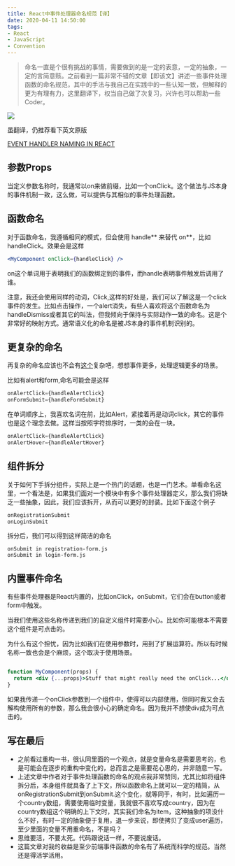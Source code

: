 ```yaml
---
title: React中事件处理器命名规范【译】
date: 2020-04-11 14:50:00
tags:
- React
- JavaScript
- Convention
---
```

> 命名一直是个很有挑战的事情，需要做到的是一定的表意，一定的抽象，一定的言简意赅。之前看到一篇非常不错的文章【即该文】讲述一些事件处理函数的命名规范，其中的手法与我自己在实践中的一些认知一致，但解释的更为有理有力，这里翻译下，权当自己做了次复习，兴许也可以帮助一些Coder。


![](http://static.1991421.cn/2020/2020-04-11-184938.png)

虽翻译，仍推荐看下英文原版

[EVENT HANDLER NAMING IN REACT](https://jaketrent.com/post/naming-event-handlers-react/)


## 参数Props
当定义参数名称时，我通常以on来做前缀，比如一个onClick。这个做法与JS本身的事件机制一致，这么做，可以提供与其相似的事件处理函数。

## 函数命名
对于函数命名，我遵循相同的模式，但会使用 handle** 来替代 on**，比如handleClick。效果会是这样

```jsx
<MyComponent onClick={handleClick} />
```
on这个单词用于表明我们的函数绑定到的事件，而handle表明事件触发后调用了谁。

注意，我还会使用同样的动词，Click,这样的好处是，我们可以了解这是一个click事件的发生。比如点击操作，一个alert消失，有些人喜欢将这个函数命名为handleDismiss或者其它的叫法，但我倾向于保持与实际动作一致的命名。这是个非常好的映射方式。通常语义化的命名是被JS本身的事件机制识别的。


## 更复杂的命名
再复杂的命名应该也不会有[这个](https://zh.wikipedia.org/wiki/%E8%A5%BF%E7%8F%AD%E7%89%99%E8%AF%AD%E5%A7%93%E5%90%8D)复杂吧，想想事件更多，处理逻辑更多的场景。

比如有alert和form,命名可能会是这样

```jsx
onAlertClick={handleAlertClick}
onFormSubmit={handleFormSubmit}
```

在单词顺序上，我喜欢名词在前，比如Alert，紧接着再是动词click，其它的事件也是这个理念去做。这样当按照字符排序时，一类的会在一块。

```jsx
onAlertClick={handleAlertClick}
onAlertHover={handleAlertHover}
```


## 组件拆分
关于如何下手拆分组件，实际上是一个热门的话题，也是一门艺术。单看命名这里，一个看法是，如果我们面对一个模块中有多个事件处理器定义，那么我们将缺乏一些抽象，因此，我们应该拆开，从而可以更好的封装。比如下面这个例子


```jsx
onRegistrationSubmit
onLoginSubmit
```

拆分后，我们可以得到这样简洁的命名

```
onSubmit in registration-form.js
onSubmit in login-form.js
```


## 内置事件命名
有些事件处理器是React内置的，比如onClick，onSubmit，它们会在button或者form中触发。

当我们使用这些名称传递到我们的自定义组件时需要小心。比如你可能根本不需要这个组件是可点击的。

为什么有这个担忧，因为比如我们在使用参数时，用到了扩展运算符。所以有时候名称一致也会是个麻烦，这个取决于使用场景。

```jsx

function MyComponent(props) {
  return <div {...props}>Stuff that might really need the onClick...</div>
}
```


如果我传递一个onClick参数到一个组件中，使得可以内部使用，但同时我又会去解构使用所有的参数，那么我会很小心的确定命名。因为我并不想使div成为可点击的。

## 写在最后
- 之前看过重构一书，很认同里面的一个观点，就是变量命名是需要思考的，也是可能会在逐步的重构中变化的，总而言之是需要花心思的，并非随意一写。
- 上述文章中作者对于事件处理函数的命名的观点我非常赞同，尤其比如将组件拆分后，本身组件就具备了上下文，所以函数命名上就可以一定的精简，从onRegistrationSubmit到onSubmit.这个变化，就等同于，有时，比如遍历一个country数组，需要使用临时变量，我就很不喜欢写成country，因为在country数组这个明确的上下文时，其实我们命名为item，这种抽象的项没什么不好，有时一定的抽象便于复用，退一步来说，即使拷贝了变成user遍历，至少里面的变量不用重命名，不是吗？
- 思维要活，不要太死。代码跟说话一样，不要说废话。
- 这篇文章对我的收益是至少前端事件函数的命名有了系统而科学的规范。当然还是得活学活用。


